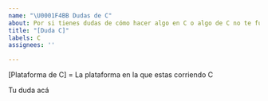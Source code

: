 ```yaml
---
name: "\U0001F4BB Dudas de C"
about: Por si tienes dudas de cómo hacer algo en C o algo de C no te funciona
title: "[Duda C]"
labels: C
assignees: ''

---
```


[Plataforma de C] = La plataforma en la que estas corriendo C 

Tu duda acá
